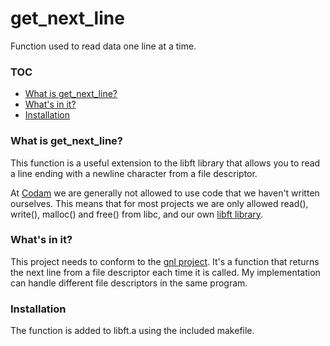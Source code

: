 # get_next_line
Function used to read data one line at a time.

### TOC
* [What is get_next_line?](#what-is-get_next_line)
* [What's in it?](#whats-in-it)
* [Installation](#installation)

### What is get_next_line?
This function is a useful extension to the libft library that allows you to read a line ending with a newline character from a file descriptor.

At [Codam][1] we are generally not allowed to use code that we haven't written ourselves.
This means that for most projects we are only allowed read(), write(), malloc() and free() from libc, and our own [libft library][2].

### What's in it?

This project needs to conform to the [gnl project][3].
It's a function that returns the next line from a file descriptor each time it is called.
My implementation can handle different file descriptors in the same program.

### Installation
The function is added to libft.a using the included makefile.

[1]: https://www.codam.nl/
[2]: https://github.com/FlavioAMiceli/libft
[3]: https://cdn.intra.42.fr/pdf/pdf/3719/get_next_line.en.pdf
